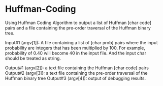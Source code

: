 # Huffman-Coding
Using Huffman Coding Algorithm to output a list of Huffman [char code] pairs and a file containing the pre-order traversal of the Huffman binary tree.

Input#1 (argv[1]): A file containing a list of [char prob] pairs where the input probability are integers that has been multiplied by 100. For example, probability of 0.40 will become 40 in the input file. And the input char should be treated as string.

Output#1 (argv[2]): a text file containing the Huffman [char code] pairs
Output#2 (argv[3]): a text file containing the pre-order traversal of the Huffman binary tree
Output#3 (argv[4]): output of debugging results.
